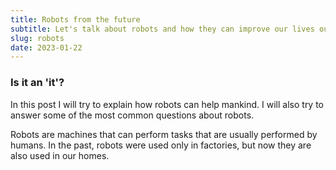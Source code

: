 ```yaml
---
title: Robots from the future
subtitle: Let's talk about robots and how they can improve our lives outside of factories.
slug: robots
date: 2023-01-22
---
```


<h3>Is it an 'it'?</h3>
In this post I will try to explain how robots can help mankind. I will also try to answer some of the most common questions about robots.

Robots are machines that can perform tasks that are usually performed by humans. In the past, robots were used only in factories, but now they are also used in our homes.
